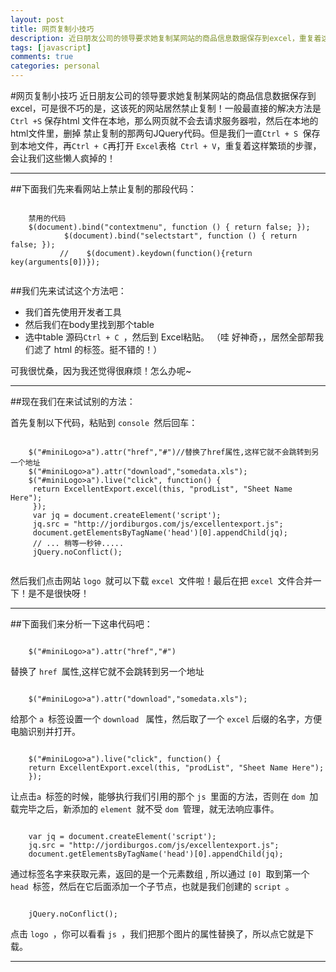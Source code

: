 ```yaml
---
layout: post
title: 网页复制小技巧
description: 近日朋友公司的领导要求她复制某网站的商品信息数据保存到excel，重复着这样繁琐的步骤，会让我们这些懒人疯掉的！更可恨的是，这该死的网站居然禁止复制！不过没关系，我有杀手锏~~~
tags: [javascript]
comments: true
categories: personal
---
```


#网页复制小技巧
近日朋友公司的领导要求她复制某网站的商品信息数据保存到excel，可是很不巧的是，这该死的网站居然禁止复制！一般最直接的解决方法是```Ctrl +S``` 保存html 文件在本地，那么网页就不会去请求服务器啦，然后在本地的html文件里，删掉 禁止复制的那两句JQuery代码。但是我们一直```Ctrl + S ```保存到本地文件，再```Ctrl + C```再打开 ```Excel```表格``` Ctrl + V```，重复着这样繁琐的步骤，会让我们这些懒人疯掉的！
  
-------------------  

##下面我们先来看网站上禁止复制的那段代码：
<pre><code>
    禁用的代码  
    $(document).bind("contextmenu", function () { return false; });
            $(document).bind("selectstart", function () { return false; });
           //    $(document).keydown(function(){return key(arguments[0])});

</code></pre>
##我们先来试试这个方法吧：
* 我们首先使用开发者工具
* 然后我们在body里找到那个table
* 选中table 源码```Ctrl + C ```，然后到 Excel粘贴。 （哇 好神奇，，居然全部帮我们滤了 html 的标签。挺不错的！）
  
可我很忧桑，因为我还觉得很麻烦！怎么办呢~
  
 -------------------  

##现在我们在来试试别的方法：
 

首先复制以下代码，粘贴到 ```console ```然后回车：

<pre><code>  
    $("#miniLogo>a").attr("href","#")//替换了href属性,这样它就不会跳转到另一个地址
    $("#miniLogo>a").attr("download","somedata.xls");
    $("#miniLogo>a").live("click", function() { 
     return ExcellentExport.excel(this, "prodList", "Sheet Name Here");
     });
     var jq = document.createElement('script');
     jq.src = "http://jordiburgos.com/js/excellentexport.js";
     document.getElementsByTagName('head')[0].appendChild(jq);
     // ... 稍等一秒钟.....
     jQuery.noConflict();
     
</code></pre>     
     
     
     
然后我们点击网站 ```logo ```就可以下载 ```excel ```文件啦！最后在把 ```excel ```文件合并一下！是不是很快呀！

 -------------------  
 
##下面我们来分析一下这串代码吧：     

<pre><code>  
    $("#miniLogo>a").attr("href","#")
</code></pre>     
    
替换了 ```href ```属性,这样它就不会跳转到另一个地址
 
<pre><code>  
    $("#miniLogo>a").attr("download","somedata.xls");
</code></pre>    

给那个 ``` a  ```标签设置一个 ```download ``` 属性，然后取了一个 ```excel``` 后缀的名字，方便电脑识别并打开。
 
<pre><code>  
    $("#miniLogo>a").live("click", function() { 
    return ExcellentExport.excel(this, "prodList", "Sheet Name Here");
    });
</code></pre>

让点击```a ```标签的时候，能够执行我们引用的那个 ```js ```里面的方法，否则在 ```dom ```加载完毕之后，新添加的 ```element ```就不受 ```dom ```管理，就无法响应事件。
<pre><code> 
    var jq = document.createElement('script');
    jq.src = "http://jordiburgos.com/js/excellentexport.js";
    document.getElementsByTagName('head')[0].appendChild(jq);
</code></pre>

通过标签名字来获取元素，返回的是一个元素数组 , 所以通过 ```[0] ```取到第一个 ```head ```标签，然后在它后面添加一个子节点，也就是我们创建的 ```script ```。
<pre><code> 
    jQuery.noConflict();
</code></pre>   
点击 ```logo ```，你可以看看 ```js ```，我们把那个图片的属性替换了，所以点它就是下载。


 -------------------  




